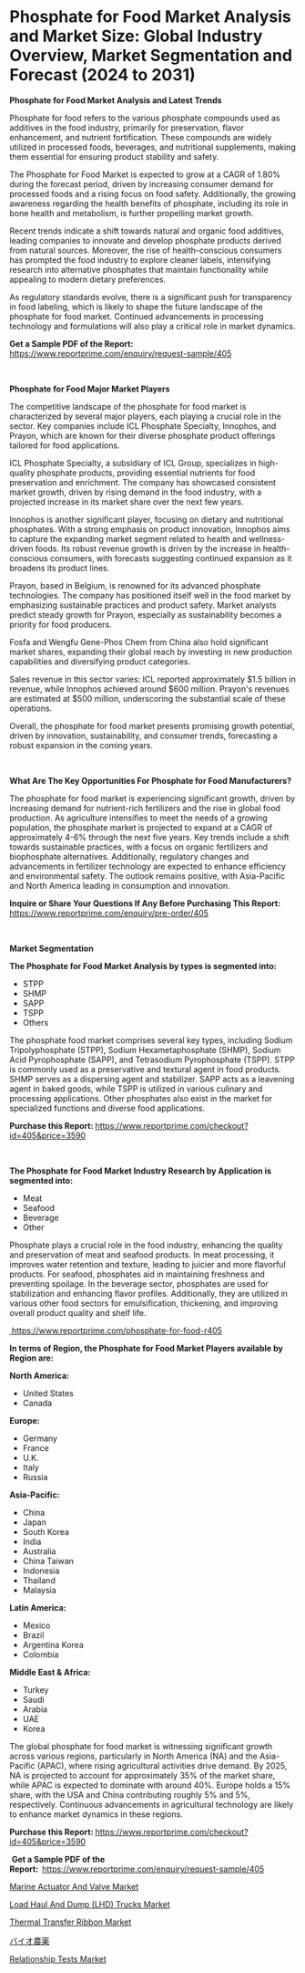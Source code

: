 <p><h1>Phosphate for Food Market Analysis and Market Size: Global Industry Overview, Market Segmentation and Forecast (2024 to 2031)</h1></p><p><strong>Phosphate for Food Market Analysis and Latest Trends</strong></p>
<p><p>Phosphate for food refers to the various phosphate compounds used as additives in the food industry, primarily for preservation, flavor enhancement, and nutrient fortification. These compounds are widely utilized in processed foods, beverages, and nutritional supplements, making them essential for ensuring product stability and safety.</p><p>The Phosphate for Food Market is expected to grow at a CAGR of 1.80% during the forecast period, driven by increasing consumer demand for processed foods and a rising focus on food safety. Additionally, the growing awareness regarding the health benefits of phosphate, including its role in bone health and metabolism, is further propelling market growth.</p><p>Recent trends indicate a shift towards natural and organic food additives, leading companies to innovate and develop phosphate products derived from natural sources. Moreover, the rise of health-conscious consumers has prompted the food industry to explore cleaner labels, intensifying research into alternative phosphates that maintain functionality while appealing to modern dietary preferences.</p><p>As regulatory standards evolve, there is a significant push for transparency in food labeling, which is likely to shape the future landscape of the phosphate for food market. Continued advancements in processing technology and formulations will also play a critical role in market dynamics.</p></p>
<p><strong>Get a Sample PDF of the Report:&nbsp;</strong> <a href="https://www.reportprime.com/enquiry/request-sample/405">https://www.reportprime.com/enquiry/request-sample/405</a></p>
<p>&nbsp;</p>
<p><strong>Phosphate for Food Major Market Players</strong></p>
<p><p>The competitive landscape of the phosphate for food market is characterized by several major players, each playing a crucial role in the sector. Key companies include ICL Phosphate Specialty, Innophos, and Prayon, which are known for their diverse phosphate product offerings tailored for food applications.</p><p>ICL Phosphate Specialty, a subsidiary of ICL Group, specializes in high-quality phosphate products, providing essential nutrients for food preservation and enrichment. The company has showcased consistent market growth, driven by rising demand in the food industry, with a projected increase in its market share over the next few years.</p><p>Innophos is another significant player, focusing on dietary and nutritional phosphates. With a strong emphasis on product innovation, Innophos aims to capture the expanding market segment related to health and wellness-driven foods. Its robust revenue growth is driven by the increase in health-conscious consumers, with forecasts suggesting continued expansion as it broadens its product lines.</p><p>Prayon, based in Belgium, is renowned for its advanced phosphate technologies. The company has positioned itself well in the food market by emphasizing sustainable practices and product safety. Market analysts predict steady growth for Prayon, especially as sustainability becomes a priority for food producers.</p><p>Fosfa and Wengfu Gene-Phos Chem from China also hold significant market shares, expanding their global reach by investing in new production capabilities and diversifying product categories. </p><p>Sales revenue in this sector varies: ICL reported approximately $1.5 billion in revenue, while Innophos achieved around $600 million. Prayon's revenues are estimated at $500 million, underscoring the substantial scale of these operations. </p><p>Overall, the phosphate for food market presents promising growth potential, driven by innovation, sustainability, and consumer trends, forecasting a robust expansion in the coming years.</p></p>
<p>&nbsp;</p>
<p><strong>What Are The Key Opportunities For Phosphate for Food Manufacturers?</strong></p>
<p><p>The phosphate for food market is experiencing significant growth, driven by increasing demand for nutrient-rich fertilizers and the rise in global food production. As agriculture intensifies to meet the needs of a growing population, the phosphate market is projected to expand at a CAGR of approximately 4-6% through the next five years. Key trends include a shift towards sustainable practices, with a focus on organic fertilizers and biophosphate alternatives. Additionally, regulatory changes and advancements in fertilizer technology are expected to enhance efficiency and environmental safety. The outlook remains positive, with Asia-Pacific and North America leading in consumption and innovation.</p></p>
<p><strong>Inquire or Share Your Questions If Any Before Purchasing This Report:</strong> <a href="https://www.reportprime.com/enquiry/pre-order/405">https://www.reportprime.com/enquiry/pre-order/405</a></p>
<p>&nbsp;</p>
<p><strong>Market Segmentation</strong></p>
<p><strong>The Phosphate for Food Market Analysis by types is segmented into:</strong></p>
<p><ul><li>STPP</li><li>SHMP</li><li>SAPP</li><li>TSPP</li><li>Others</li></ul></p>
<p><p>The phosphate food market comprises several key types, including Sodium Tripolyphosphate (STPP), Sodium Hexametaphosphate (SHMP), Sodium Acid Pyrophosphate (SAPP), and Tetrasodium Pyrophosphate (TSPP). STPP is commonly used as a preservative and textural agent in food products. SHMP serves as a dispersing agent and stabilizer. SAPP acts as a leavening agent in baked goods, while TSPP is utilized in various culinary and processing applications. Other phosphates also exist in the market for specialized functions and diverse food applications.</p></p>
<p><strong>Purchase this Report:&nbsp;</strong><a href="https://www.reportprime.com/checkout?id=405&price=3590">https://www.reportprime.com/checkout?id=405&price=3590</a></p>
<p>&nbsp;</p>
<p><strong>The Phosphate for Food Market Industry Research by Application is segmented into:</strong></p>
<p><ul><li>Meat</li><li>Seafood</li><li>Beverage</li><li>Other</li></ul></p>
<p><p>Phosphate plays a crucial role in the food industry, enhancing the quality and preservation of meat and seafood products. In meat processing, it improves water retention and texture, leading to juicier and more flavorful products. For seafood, phosphates aid in maintaining freshness and preventing spoilage. In the beverage sector, phosphates are used for stabilization and enhancing flavor profiles. Additionally, they are utilized in various other food sectors for emulsification, thickening, and improving overall product quality and shelf life.</p></p>
<p><a href="https://www.reportprime.com/phosphate-for-food-r405">&nbsp;https://www.reportprime.com/phosphate-for-food-r405</a></p>
<p><strong>In terms of Region, the Phosphate for Food Market Players available by Region are:</strong></p>
<p>
    <p> <strong> North America: </strong>
        <ul>
            <li>United States</li>
            <li>Canada</li>
        </ul>
        </p> 
    <p> <strong> Europe: </strong>
        <ul>
            <li>Germany</li>
            <li>France</li>
            <li>U.K.</li>
            <li>Italy</li>
            <li>Russia</li>
        </ul>
        </p> 
    <p> <strong> Asia-Pacific: </strong>
        <ul>
            <li>China</li>
            <li>Japan</li>
            <li>South Korea</li>
            <li>India</li>
            <li>Australia</li>
            <li>China Taiwan</li>
            <li>Indonesia</li>
            <li>Thailand</li>
            <li>Malaysia</li>
        </ul>
        </p> 
    <p> <strong> Latin America: </strong>
        <ul>
            <li>Mexico</li>
            <li>Brazil</li>
            <li>Argentina Korea</li>
            <li>Colombia</li>
        </ul>
        </p> 
    <p> <strong> Middle East & Africa: </strong>
        <ul>
            <li>Turkey</li>
            <li>Saudi</li>
            <li>Arabia</li>
            <li>UAE</li>
            <li>Korea</li>
        </ul>
    </p>
    </p>
<p><p>The global phosphate for food market is witnessing significant growth across various regions, particularly in North America (NA) and the Asia-Pacific (APAC), where rising agricultural activities drive demand. By 2025, NA is projected to account for approximately 35% of the market share, while APAC is expected to dominate with around 40%. Europe holds a 15% share, with the USA and China contributing roughly 5% and 5%, respectively. Continuous advancements in agricultural technology are likely to enhance market dynamics in these regions.</p></p>
<p><strong>Purchase this Report: </strong><a href="https://www.reportprime.com/checkout?id=405&price=3590">https://www.reportprime.com/checkout?id=405&price=3590</a></p>
<p>&nbsp;<strong>Get a Sample PDF of the Report:&nbsp;&nbsp;</strong><a href="https://www.reportprime.com/enquiry/request-sample/405">https://www.reportprime.com/enquiry/request-sample/405</a></p>
<p><strong></strong></p>
<p><p><a href="https://issuu.com/reportprime-2/docs/marine-actuator-and-valve-market-si_1ba4ea1afa6bf1">Marine Actuator And Valve Market</a></p><p><a href="https://issuu.com/reportprime-2/docs/load-haul-and-dump-lhd-trucks-marke_17e3721f921673">Load Haul And Dump (LHD) Trucks Market</a></p><p><a href="https://github.com/PeterParrish5/Market-Research-Report-List-6/blob/main/thermal-transfer-ribbon-market.md">Thermal Transfer Ribbon Market</a></p><p><a href="https://medium.com/@sashabeier2023/%E3%82%B0%E3%83%AD%E3%83%BC%E3%83%90%E3%83%AB%E7%94%9F%E7%89%A9%E6%AE%BA%E8%99%AB%E5%89%A4%E5%B8%82%E5%A0%B4%E3%81%AE%E5%8C%85%E6%8B%AC%E7%9A%84%E5%88%86%E6%9E%90-%E6%88%90%E9%95%B7%E3%83%88%E3%83%AC%E3%83%B3%E3%83%89-%E5%B8%82%E5%A0%B4%E4%BA%88%E6%B8%AC-2024%E5%B9%B4-2031%E5%B9%B4-9778f5621a83">バイオ農薬</a></p><p><a href="https://medium.com/@gabrieluffman5656/global-relationship-tests-market-is-projected-to-grow-at-a-cagr-of-6-6-be4c88cec00c">Relationship Tests Market</a></p></p>